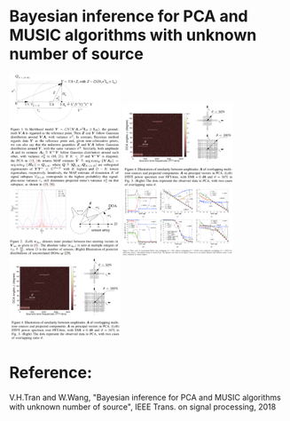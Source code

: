 # Bayesian inference for PCA and MUSIC algorithms with unknown number of source

<p float="left">

  <img src="./2018=PCA MUSIC/Figs/Fig1.png" width="200" />
  <img src="./2018=PCA MUSIC/Figs/Fig4.png" width="200" />
  <img src="./2018=PCA MUSIC/Figs/Fig2.png" width="200" />
  <img src="./2018=PCA MUSIC/Figs/Fig3.png" width="200" />
  <img src="./2018=PCA MUSIC/Figs/Fig4.png" width="200" />
</p>

# Reference:
V.H.Tran and W.Wang, "Bayesian inference for PCA and MUSIC algorithms with unknown number of source", IEEE Trans. on signal processing, 2018
